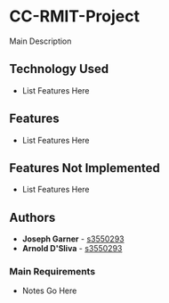 # CC-RMIT-Project

Main Description

## Technology Used
* List Features Here

## Features
* List Features Here

## Features Not Implemented
* List Features Here

## Authors

* **Joseph Garner** - [s3550293](https://github.com/s3550293)
* **Arnold D'Sliva** - [s3550293](https://github.com/s3550293)

### Main Requirements

* Notes Go Here